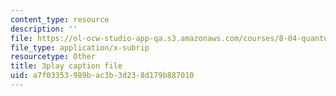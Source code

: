 ```yaml
---
content_type: resource
description: ''
file: https://ol-ocw-studio-app-qa.s3.amazonaws.com/courses/8-04-quantum-physics-i-spring-2016/a7f03353989bac3b3d238d179b887010_50Tla309i7o.srt
file_type: application/x-subrip
resourcetype: Other
title: 3play caption file
uid: a7f03353-989b-ac3b-3d23-8d179b887010
---
```

